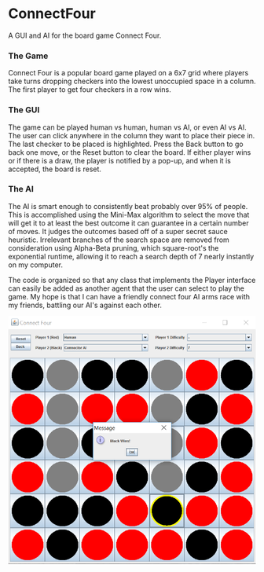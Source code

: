 # ConnectFour
A GUI and AI for the board game Connect Four.

### The Game
Connect Four is a popular board game played on a 6x7 grid where players take turns dropping checkers into the lowest unoccupied space in a column. The first player to get four checkers in a row wins.

### The GUI
The game can be played human vs human, human vs AI, or even AI vs AI. The user can click anywhere in the column they want to place their piece in. The last checker to be placed is highlighted. Press the Back button to go back one move, or the Reset button to clear the board. If either player wins or if there is a draw, the player is notified by a pop-up, and when it is accepted, the board is reset.

### The AI
The AI is smart enough to consistently beat probably over 95% of people. This is accomplished using the Mini-Max algorithm to select the move that will get it to at least the best outcome it can guarantee in a certain number of moves. It judges the outcomes based off of a super secret sauce heuristic. Irrelevant branches of the search space are removed from consideration using Alpha-Beta pruning, which square-root's the exponential runtime, allowing it to reach a search depth of 7 nearly instantly on my computer.

The code is organized so that any class that implements the Player interface can easily be added as another agent that the user can select to play the game. My hope is that I can have a friendly connect four AI arms race with my friends, battling our AI's against each other.

![alt-text](/ScreenShots/BlackWin.png)
 

